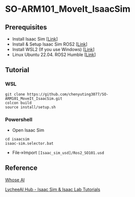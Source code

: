 # SO-ARM101_MoveIt_IsaacSim

## Prerequisites
* Install Isaac Sim \[[Link](https://docs.isaacsim.omniverse.nvidia.com/latest/installation/download.html)\]
* Install & Setup Isaac Sim ROS2 \[[Link](https://docs.isaacsim.omniverse.nvidia.com/latest/installation/install_ros.html)\]
* Install WSL2 (If you use Windows) \[[Link](https://learn.microsoft.com/zh-tw/windows/wsl/install)\]
* Linux Ubuntu 22.04. ROS2 Humble \[[Link](https://docs.ros.org/en/dashing/Installation/Ubuntu-Install-Binary.html)\]
  
## Tutorial
### WSL 
```shell
git clone https://github.com/chenyuting3077/SO-ARM101_MoveIt_IsaacSim.git
colcon build
source install/setup.sh
```
### Powershell
* Open Isaac Sim
```shell
cd isaacsim
isaac-sim.selector.bat
```
* File->Import `[Isaac_sim_usd]/Ros2_SO101.usd`

## Reference

 [Whose AI](https://www.youtube.com/@whoseai3397/videos)

 [LycheeAI Hub - Isaac Sim & Isaac Lab Tutorials](https://lycheeai-hub.com/)

